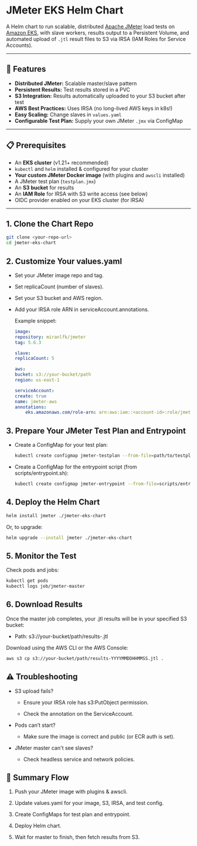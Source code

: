 # JMeter EKS Helm Chart

A Helm chart to run scalable, distributed [Apache JMeter](https://jmeter.apache.org/) load tests on [Amazon EKS](https://aws.amazon.com/eks/), with slave workers, results output to a Persistent Volume, and automated upload of `.jtl` result files to S3 via IRSA (IAM Roles for Service Accounts).

---

## 🚀 Features

- **Distributed JMeter:** Scalable master/slave pattern
- **Persistent Results:** Test results stored in a PVC
- **S3 Integration:** Results automatically uploaded to your S3 bucket after test
- **AWS Best Practices:** Uses IRSA (no long-lived AWS keys in k8s!)
- **Easy Scaling:** Change slaves in `values.yaml`
- **Configurable Test Plan:** Supply your own JMeter `.jmx` via ConfigMap

---

## 📋 Prerequisites

- An **EKS cluster** (v1.21+ recommended)
- `kubectl` and `helm` installed & configured for your cluster
- **Your custom JMeter Docker image** (with plugins and `awscli` installed)
- A JMeter test plan (`testplan.jmx`)
- An **S3 bucket** for results
- An **IAM Role** for IRSA with S3 write access (see below)
- OIDC provider enabled on your EKS cluster (for IRSA)

---

## 1. Clone the Chart Repo
```sh
git clone <your-repo-url>
cd jmeter-eks-chart
```

## 2. Customize Your values.yaml
- Set your JMeter image repo and tag.

- Set replicaCount (number of slaves).

- Set your S3 bucket and AWS region.

- Add your IRSA role ARN in serviceAccount.annotations.

    Example snippet:

    ```yaml
    image:
    repository: miranlfk/jmeter
    tag: 5.6.3

    slave:
    replicaCount: 5

    aws:
    bucket: s3://your-bucket/path
    region: us-east-1

    serviceAccount:
    create: true
    name: jmeter-aws
    annotations:
        eks.amazonaws.com/role-arn: arn:aws:iam::<account-id>:role/jmeter-irsa-role
    ```

## 3. Prepare Your JMeter Test Plan and Entrypoint

- Create a ConfigMap for your test plan:

    ```sh
    kubectl create configmap jmeter-testplan --from-file=path/to/testplan.jmx
    ```
- Create a ConfigMap for the entrypoint script (from scripts/entrypoint.sh):

    ```sh
    kubectl create configmap jmeter-entrypoint --from-file=scripts/entrypoint.sh
    ```

## 4. Deploy the Helm Chart

```sh
helm install jmeter ./jmeter-eks-chart
```

Or, to upgrade:

```sh
helm upgrade --install jmeter ./jmeter-eks-chart
```

## 5. Monitor the Test

Check pods and jobs:

```sh
kubectl get pods
kubectl logs job/jmeter-master
```

## 6. Download Results
Once the master job completes, your .jtl results will be in your specified S3 bucket:

- Path: s3://your-bucket/path/results-<timestamp>.jtl

Download using the AWS CLI or the AWS Console:

```sh
aws s3 cp s3://your-bucket/path/results-YYYYMMDDHHMMSS.jtl .
```

## ⚠️ Troubleshooting
- S3 upload fails?

    - Ensure your IRSA role has s3:PutObject permission.

    - Check the annotation on the ServiceAccount.

- Pods can’t start?

    - Make sure the image is correct and public (or ECR auth is set).

- JMeter master can't see slaves?

    - Check headless service and network policies.

## 🏁 Summary Flow
1. Push your JMeter image with plugins & awscli.

2. Update values.yaml for your image, S3, IRSA, and test config.

3. Create ConfigMaps for test plan and entrypoint.

4. Deploy Helm chart.

5. Wait for master to finish, then fetch results from S3.



